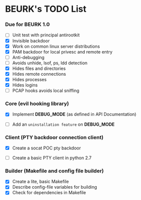 BEURK's TODO List
=================

### Due for BEURK 1.0
- [ ] Unit test with principal antirootkit
- [x] Invisible backdoor
- [x] Work on common linux server distributions
- [x] PAM backdoor for local privesc and remote entry
- [ ] Anti-debugging
- [ ] Avoids unhide, lsof, ps, ldd detection
- [x] Hides files and directories
- [x] Hides remote connections
- [x] Hides processes
- [x] Hides logins
- [ ] PCAP hooks avoids local sniffing

### Core (evil hooking library)
- [x] Implement **DEBUG_MODE** (as defined in API Documentation)
- [ ] Add an `uninstallation feature` on **DEBUG_MODE**


### Client (PTY backdoor connection client)
- [x] Create a socat POC pty backdoor
- [ ] Create a basic PTY client in python 2.7


### Builder (Makefile and config file builder)
- [x] Create a lite, basic Makefile
- [x] Describe config-file variables for building
- [x] Check for dependencies in Makefile
